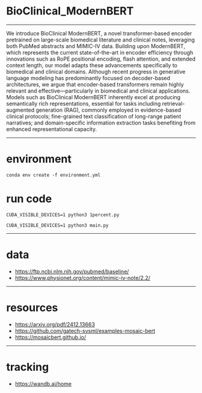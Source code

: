 # BioClinical_ModernBERT
---

We introduce BioClinical ModernBERT, a novel transformer-based encoder pretrained on large-scale biomedical literature and clinical notes, leveraging both PubMed abstracts and MIMIC-IV data. Building upon ModernBERT, which represents the current state-of-the-art in encoder efficiency through innovations such as RoPE positional encoding, flash attention, and extended context length, our model adapts these advancements specifically to biomedical and clinical domains. Although recent progress in generative language modeling has predominantly focused on decoder-based architectures, we argue that encoder-based transformers remain highly relevant and effective—particularly in biomedical and clinical applications. Models such as BioClinical ModernBERT inherently excel at producing semantically rich representations, essential for tasks including retrieval-augmented generation (RAG), commonly employed in evidence-based clinical protocols; fine-grained text classification of long-range patient narratives; and domain-specific information extraction tasks benefiting from enhanced representational capacity.

---

# environment

`conda env create -f environment.yml`

# run code

`CUDA_VISIBLE_DEVICES=1 python3 1percent.py`

`CUDA_VISIBLE_DEVICES=1 python3 main.py`

---

# data

- https://ftp.ncbi.nlm.nih.gov/pubmed/baseline/
- https://www.physionet.org/content/mimic-iv-note/2.2/

---

# resources

- https://arxiv.org/pdf/2412.13663
- https://github.com/gatech-sysml/examples-mosaic-bert
- https://mosaicbert.github.io/

---

# tracking

- https://wandb.ai/home
